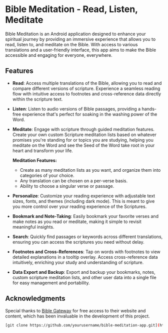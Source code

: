 # Bible Meditation - Read, Listen, Meditate

Bible Meditation is an Android application designed to enhance your spiritual journey by providing an immersive experience that allows you to read, listen to, and meditate on the Bible. With access to various translations and a user-friendly interface, this app aims to make the Bible accessible and engaging for everyone, everywhere.

## Features

- **Read**: Access multiple translations of the Bible, allowing you to read and compare different versions of scripture. Experience a seamless reading flow with intuitive access to footnotes and cross-reference data directly within the scripture text.

- **Listen**: Listen to audio versions of Bible passages, providing a hands-free experience that's perfect for soaking in the washing power of the Word.

- **Meditate**: Engage with scripture through guided meditation features. Create your own custom Scripture meditation lists based on whatever promises you're standing for or topics you are studying, helping you meditate on the Word and see the Seed of the Word take root in your heart and transform your life.
  
  **Meditation Features:**  
  - Create as many meditation lists as you want, and organize them into categories of your choice.
  - Any translation can be chosen on a per-verse basis.
  - Ability to choose a singular verse or passage.

- **Personalize**: Customize your reading experience with adjustable text sizes, fonts, and themes (including dark mode). This is meant to give you more control over your reading experience of the Scriptures.
  
- **Bookmark and Note-Taking**: Easily bookmark your favorite verses and make notes as you read or meditate, making it simple to revisit meaningful insights.

- **Search**: Quickly find passages or keywords across different translations, ensuring you can access the scriptures you need without delay.

- **Footnotes and Cross-References**: Tap on words with footnotes to view detailed explanations in a tooltip overlay. Access cross-reference data intuitively, enriching your study and understanding of scripture.

- **Data Export and Backup**: Export and backup your bookmarks, notes, custom scripture meditation lists, and other user data into a single file for easy management and portability.

  
## Acknowledgments
Special thanks to [Bible Gateway](https://www.biblegateway.com/) for free access to their website and content, which has been invaluable in the development of this project.




```bash
[git clone https://github.com/yourusername/bible-meditation-app.git](https://github.com/ampiscool/Bible-Meditation---Read-Listen-Meditate.git)https://github.com/ampiscool/Bible-Meditation---Read-Listen-Meditate.git
